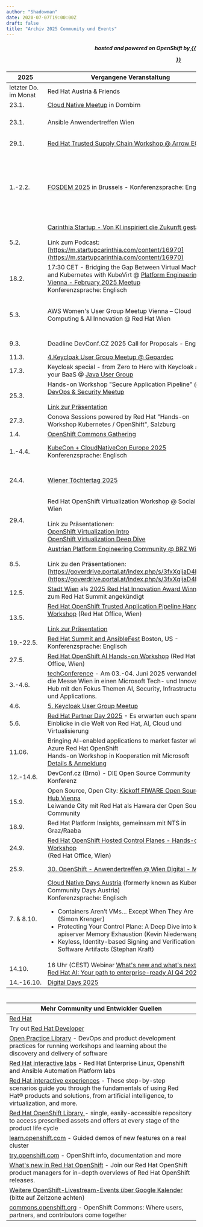 ```yaml
---
author: "Shadowman"
date: 2020-07-07T19:00:00Z
draft: false
title: "Archiv 2025 Community und Events"
---
```

 
<div style="text-align:right;">
<h5> hosted and powered on OpenShift by<a href="https://marketplace.cancom.at/en-US/home"> {{<figure src="images/CANCOM_Logo_Rot_sRGB.svg" width="100">}}</a> </h5>
</div>

|<nobr>2025</nobr>| Vergangene Veranstaltung | Hinweise | 
| ------------ | ------------- |--------| 
| letzter Do. im Monat | Red Hat Austria & Friends | Kontakt Thomas Ettenauer | 
| 23.1. | [Cloud Native Meetup](https://www.nts.eu/event/cloud-native-meetup-openshift-edition/) in Dornbirn | Bei Fragen an basti@redhat.com wenden | 
| 23.1. | Ansible Anwendertreffen Wien | Wichtig: Ihr müsst euch 2x registrieren! <br> [1. Red Hat Anmeldung und Agenda](https://events.redhat.com/profile/form/index.cfm?PKformID=0x1320995abcd&sc_cid=RHCTE1240000433932) <br> [2. Erste Digital Campus Zutrittsanmeldung](https://events.sparkasse.at/CAMPUS/AnsibleAnwendertreffen) |
| 29.1. | [Red Hat Trusted Supply Chain Workshop @ Arrow ECS](https://secure-eugo.arrow.com/LP=20094) | 9 Uhr bis 16 Uhr bei Arrow ECS in Wien<br><b>Nur für Red Hat Partner!</b> |
| 1.-2.2. | [FOSDEM 2025](https://fosdem.org/2025/practical/) in Brussels - Konferenzsprache: Englisch | FOSDEM is a free annual event in Brussels where thousands of open source software developers gather to share ideas and collaborate. Red Hat plays a key role as a sponsor and participant, with associates contributing as organizers, project leaders, and speakers to strengthen community collaboration. Reach out to aboscatt@redhat.com |
| 5.2. | [Carinthia Startup - Von KI inspiriert die Zukunft gestalten](https://www.eventbrite.at/e/inspired-by-ai-shaping-the-future-tickets-1152003125359) <br><br> Link zum Podcast: [https://m.startupcarinthia.com/content/16970](https://m.startupcarinthia.com/content/16970)| Makerspace Carinthia, Klagenfurt |
| 18.2. | 17:30 CET - Bridging the Gap Between Virtual Machines and Kubernetes with KubeVirt @ [Platform Engineering Vienna - February 2025 Meetup](https://www.meetup.com/platform-engineering-vienna/events/305915760/) <br> Konferenzsprache: Englisch | Speaker: Kevin Niederwanger |
| 5.3. | AWS Women's User Group Meetup Vienna – Cloud Computing & AI Innovation @ Red Hat Wien | [AWS Women's UG Meetup #1 - hosted by Red Hat]((https://www.meetup.com/aws-womens-user-group-vienna/events/306246738/?eventOrigin=group_upcoming_events) | 
| 9.3. | Deadline DevConf.CZ 2025 Call for Proposals - Englisch | [Call for Proposals](https://pretalx.devconf.info/devconf-cz-2025/cfp) - Submit it by 9th of March! | 
| 11.3. | [4.Keycloak User Group Meetup @ Gepardec](https://www.meetup.com/de-DE/keycloak-user-group-austria/events/305127942/) | Kontakt Stephan Kraft | 
| 17.3. | Keycloak special - from Zero to Hero with Keycloak as your BaaS @ [Java User Group](https://www.meetup.com/java-vienna/events/305897191/?utm_medium=referral&utm_campaign=share-btn_savedevents_share_modal&utm_source=link) | |
| 25.3. | Hands-on Workshop "Secure Application Pipeline" @ [DevOps & Security Meetup](https://www.meetup.com/vienna-devops-security/) <br><br> [Link zur Präsentation](https://people.redhat.com/skraft/2025/20250325_TrustedApplicationPipeline_HandsOnWorkshop/20250513_Intro_SupplyChainSecurity.pdf) |  |
| 27.3. | Conova Sessions powered by Red Hat "Hands-on Workshop Kubernetes / OpenShift", Salzburg  | Mehr Info & Anmeldung [hier](https://news.conova.com/conova_sessions_27032025)  |
| 1.4. | [OpenShift Commons Gathering](https://commons.openshift.org/gatherings/kubecon-25-apr-01/) | |
| 1.-4.4. | [KubeCon + CloudNativeCon Europe 2025](https://events.linuxfoundation.org/kubecon-cloudnativecon-europe/) Konferenzsprache: Englisch | Kontaktiert Euren Red Hat Ansprechpartner für einen Discount Code und wenn ihr plant dabei zu sein! |
| 24.4. | [Wiener Töchtertag 2025](https://www.toechtertag.at/betrieb/redhat/) | Anmeldung auf der Wiener Töchtertag Seite [https://www.toechtertag.at/betrieb/redhat/](https://www.toechtertag.at/betrieb/redhat/) <br>Kontakt Dilan Güler | 
| 29.4. | Red Hat OpenShift Virtualization Workshop @ Social Hub Wien <br><br> Link zu Präsentationen: <br> [OpenShift Virtualization Intro](https://people.redhat.com/skraft/2025/20250429_OpenShiftVirtualization_HandsOnWorkshop/OpenShift%20Virtualization%20-%20Intro.pdf) <br>[OpenShift Virtualization Deep Dive](https://people.redhat.com/skraft/2025/20250429_OpenShiftVirtualization_HandsOnWorkshop/OpenShift%20Virtualization%20-%20Deep%20Dive.pdf) | [Event-Seite](https://events.redhat.com/profile/form/index.cfm?PKformID=0x1393119abcd&sc_cid=RHCTE1250000443568) | 
| 8.5. | [Austrian Platform Engineering Community @ BRZ Wien](https://www.brz.gv.at/wie-wir-arbeiten/Kontakt-aufnehmen/veranstaltungen/20250508-austrian-plattform-engineering-community-2025.html) <br><br> Link zu den Präsentationen: <br> [https://goverdrive.portal.at/index.php/s/3fxXqijaD4bPFiJ](https://goverdrive.portal.at/index.php/s/3fxXqijaD4bPFiJ)|   Kontakt Stephan Kraft | 
| 12.5. | [Stadt Wien](https://www.redhat.com/en/success-stories/cityofvienna) als [2025 Red Hat Innovation Award Winner](https://www.redhat.com/en/success-stories/innovation-awards) zum Red Hat Summit angekündigt | Kontakt: David Hanacek |
| 13.5. | [Red Hat OpenShift Trusted Application Pipeline Hands-on Workshop](https://people.redhat.com/skraft/2025/RedHatTrustedApplicationPipeline_Hand-on-Workshop.pdf) (Red Hat Office, Wien) <br><br> [Link zur Präsentation](https://people.redhat.com/skraft/2025/20250513_TrustedApplicationPipeline_HandsOnWorkshop/)| [Anmeldung](https://forms.gle/a5JMTSHkBZtqTZ876) <br>Kontakt Stephan Kraft| 
| 19.-22.5. |	[Red Hat Summit and AnsibleFest](https://www.redhat.com/en/summit) Boston, US - Konferenzsprache: Englisch |  Für Konferenztickets kontaktiert uns bitte. | 
| 27.5. | [Red Hat OpenShift AI Hands-on Workshop](https://people.redhat.com/skraft/2025/RHOAI_HandsOn_Workshop.pdf) (Red Hat Office, Wien) | [Anmeldung](https://forms.gle/a5JMTSHkBZtqTZ876) <br>Kontakt Stephan Kraft| 
| 3.-4.6. | [techConference](https://techconference.at/) - Am 03.-04. Juni 2025 verwandelt sich die Messe Wien in einen Microsoft Tech- und Innovation Hub mit den Fokus Themen AI, Security, Infrastructure und Applications.| Red Hat Speaker: Stephan Kraft und Philipp Bergsmann | 
| 4.6. | [5. Keycloak User Group Meetup](https://www.meetup.com/de-DE/keycloak-user-group-austria/events/305127949/) | Kontakt Stephan Kraft | 
| 5.6. | [Red Hat Partner Day 2025](https://events.redhat.com/profile/form/index.cfm?PKformID=0x1398857abcd&sc_cid=RHCTE1250000443460#page-table) - Es erwarten euch spannende Einblicke in die Welt von Red Hat, AI, Cloud und Virtualisierung | Kontakt Rene Reiter | 
| 11.06. |	Bringing AI-enabled applications to market faster with Azure Red Hat OpenShift <br> Hands-on Workshop in Kooperation mit Microsoft <br>[Details & Anmeldung](https://msevents.microsoft.com/event?id=650383356) | Lokation: Microsoft Österreich, Am Europlatz 3, 1120 Wien <br>Kontakt: Mario Schüttengruber / Philipp Bergsmann | 
| 12.-14.6. |	DevConf.cz (Brno) - DIE Open Source Community Konferenz | [Mehr Info & Registrierung](https://www.devconf.info/cz/) | 
| 15.9. | Open Source, Open City: [Kickoff FIWARE Open Source Hub Vienna](https://wirtschaftsagentur.at/termine-events-workshops/open-source-open-city-kick-off-open-source-hub-vienna/) </br> Leiwande City mit Red Hat als Hawara der Open Source Community | Kontakt David Hanacek |
| 18.9. | Red Hat Platform Insights, gemeinsam mit NTS in Graz/Raaba | Hier geht es zur [Registrierung](https://www.nts.eu/event/red-hat-platform-insights/) | 
| 24.9. | [Red Hat OpenShift Hosted Control Planes - Hands-on Workshop](https://people.redhat.com/skraft/2025/20250924_RedHatHostedControlPlanes-HandsOnWorkshop.pdf) <br>(Red Hat Office, Wien)|  |
| 25.9. | [30. OpenShift - Anwendertreffen @ Wien Digital - MA01](https://www.openshift-anwender.de/2025/06/02/jetzt-anmelden-zum-30-openshift-anwendertreffen-am-25-september-2025-in-wien/) | [Anmeldung](https://events.redhat.com/profile/form/index.cfm?PKformID=0x1454090abcd) <br>Kontakt Stephan Kraft |
| 7. & 8.10. | [Cloud Native Days Austria](https://cloudnativedays.at/) (formerly known as Kubernetes Community Days Austria) <br> Konferenzsprache: Englisch <ul><li>Containers Aren’t VMs… Except When They Are (Simon Krenger)</li><li>Protecting Your Control Plane: A Deep Dive into kube-apiserver Memory Exhaustion (Kevin Niederwanger)</li><li>Keyless, Identity-based Signing and Verification of Software Artifacts (Stephan Kraft)</li></ul> |  |
| 14.10. | 16 Uhr (CEST) Webinar [What's new and what's next for Red Hat AI: Your path to enterprise-ready AI Q4 2025](https://www.redhat.com/en/events/webinar/redhat-ai-q4-whats-new-and-whats-next) |  |
| 14.-16.10. | [Digital Days 2025](https://www.digitalcity.wien/digital-days-2025_pre-1/) | Kontakt David Hanacek |

#

| Mehr Community und Entwickler Quellen | 
| -------------------------------------------| 
| [Red Hat](https://www.redhat.com/) |
| Try out [Red Hat Developer](https://developers.redhat.com/) |
| [Open Practice Library](https://openpracticelibrary.com/)  - DevOps and product development practices for running workshops and learning about the discovery and delivery of software |
| [Red Hat interactive labs](https://www.redhat.com/en/interactive-labs) - Red Hat Enterprise Linux, Openshift and Ansible Automation Platform labs |
| [Red Hat interactive experiences](https://www.redhat.com/en/interactive-experiences) - These step-by-step scenarios guide you through the fundamentals of using Red Hat® products and solutions, from artificial intelligence, to virtualization, and more. |
| [Red Hat OpenShift Library ](https://access.redhat.com/articles/7052429) - single, easily-accessible repository to access prescribed assets and offers at every stage of the product life cycle |
| [learn.openshift.com](https://learn.openshift.com) - Guided demos of new features on a real cluster |
| [try.openshift.com](https://try.openshift.com) - OpenShift info, documentation and more |
| [What's new in Red Hat OpenShift](https://www.redhat.com/en/whats-new-red-hat-openshift) - Join our Red Hat OpenShift product managers for in-depth overviews of Red Hat OpenShift releases. |
| [Weitere OpenShift-Livestream-Events über Google Kalender](https://calendar.google.com/calendar/u/0/embed?src=redhatstreaming@gmail.com) (bitte auf Zeitzone achten) |
| [commons.openshift.org](https://commons.openshift.org) - OpenShift Commons: Where users, partners, and contributors come together |
